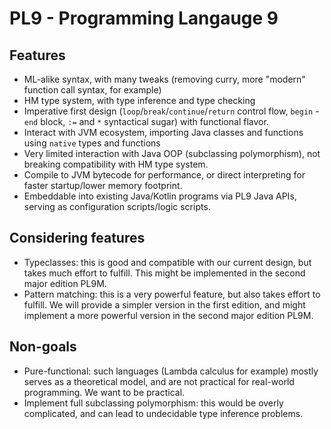 # PL9 - Programming Langauge 9

## Features
- ML-alike syntax, with many tweaks (removing curry, more "modern" function call syntax, for example)
- HM type system, with type inference and type checking
- Imperative first design (`loop`/`break`/`continue`/`return` control flow, `begin` - `end` block, `:=` and `*` syntactical sugar) with functional flavor.
- Interact with JVM ecosystem, importing Java classes and functions using `native` types and functions
- Very limited interaction with Java OOP (subclassing polymorphism), not breaking compatibility with HM type system.
- Compile to JVM bytecode for performance, or direct interpreting for faster startup/lower memory footprint.
- Embeddable into existing Java/Kotlin programs via PL9 Java APIs, serving as configuration scripts/logic scripts.

## Considering features
- Typeclasses: this is good and compatible with our current design, but takes much effort to fulfill. This might be implemented in the second major edition PL9M.
- Pattern matching: this is a very powerful feature, but also takes effort to fulfill. We will provide a simpler version in the first edition, and might implement a more powerful version in the second major edition PL9M.

## Non-goals
- Pure-functional: such languages (Lambda calculus for example) mostly serves as a theoretical model, and are not practical for real-world programming. We want to be practical.
- Implement full subclassing polymorphism: this would be overly complicated, and can lead to undecidable type inference problems.
